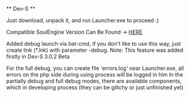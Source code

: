** Dev-S **

Just download, unpack it, and run Launcher.exe to proceed :)

Compatible SoulEngine Version Can Be Found -> <a href="https://github.com/suwermave/soulengine">HERE</a>

Added debug launch via bat-cmd, if you don't like to use this way, just create link (*.lnk) with parameter -debug.
Note: This feature was added firstly in Dev-S 3.0.2 Beta

For the full debug, you can create file 'errors.log' near Launcher.exe, all errors on the php side during using process will be logged in him
In the partially debug and full debug modes, there are available components, which in developing process (they can be glitchy or just unfinished yet)
